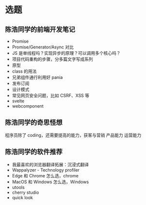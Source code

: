 # 选题

## 陈浩同学的前端开发笔记

- Promise
- Promise/Generator/Async 对比
- JS 是单线程吗？实现异步的原理？可以调用多个核心吗？
- 项目代码重构的步骤，分多篇文字写成系列
- 原型
- class 的用法
- 兄弟组件通行利用好 pania
- 发布订阅
- 设计模式
- 常见网页安全问题，比如 CSRF、XSS 等
- svelte
- webcomponent

## 陈浩同学的奇思怪想

程序员除了 coding，还需要提高的能力，获客与营销
产品能力
运营能力

## 陈浩同学的软件推荐

- 我最喜欢的浏览器翻译拓展：沉浸式翻译
- Wappalyzer - Technology profiler
- Edge 和 Chrome 怎么选，chrome
- MacOS 和 Windows 怎么选，Windows
- utools
- cherry studio
- quick look
